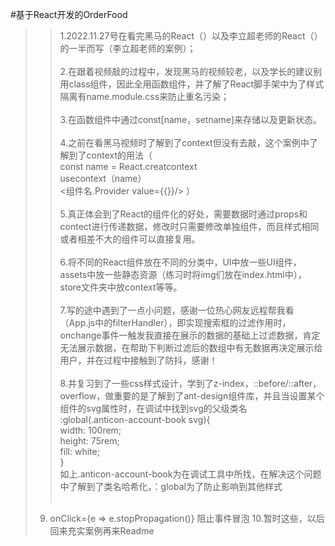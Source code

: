 #基于React开发的OrderFood
>>1.2022.11.27号在看完黑马的React（）以及李立超老师的React（）的一半而写（李立超老师的案例）；<br><br>
>2.在跟着视频敲的过程中，发现黑马的视频较老，以及学长的建议别用class组件，因此全用函数组件，并了解了React脚手架中为了样式隔离有name.module.css来防止重名污染；<br><br>
>3.在函数组件中通过const[name，setname]来存储以及更新状态。<br><br>
>4.之前在看黑马视频时了解到了context但没有去敲，这个案例中了解到了context的用法（  <br>const name = React.creatcontext <br>usecontext（name）<br> <组件名.Provider value={{}}/> ）<br><br>
>5.真正体会到了React的组件化的好处，需要数据时通过props和contect进行传递数据，修改时只需要修改单独组件，而且样式相同或者相差不大的组件可以直接复用。<br><br>
>6.将不同的React组件放在不同的分类中，UI中放一些UI组件，assets中放一些静态资源（练习时将img们放在index.html中），store文件夹中放context等等。<br><br>
>7.写的途中遇到了一点小问题，感谢一位热心网友远程帮我看（App.js中的filterHandler），即实现搜索框的过滤作用时，onchange事件一触发我直接在展示的数据的基础上过滤数据，肯定无法展示数据，在帮助下判断过滤后的数组中有无数据再决定展示给用户，并在过程中接触到了防抖，感谢！<br><br>
>8.并复习到了一些css样式设计，学到了z-index，::before/::after，overflow，做重要的是了解到了ant-design组件库，并且当设置某个组件的svg属性时，在调试中找到svg的父级类名<br>
:global(.anticon-account-book svg){<br>
    width: 100rem;<br>
    height: 75rem;<br>
    fill: white;<br>
}<br>
如上.anticon-account-book为在调试工具中所找，在解决这个问题中了解到了类名哈希化，：global为了防止影响到其他样式<br><br>
>9. onClick={e => e.stopPropagation()} 阻止事件冒泡
>10.暂时这些，以后回来充实案例再来Readme
